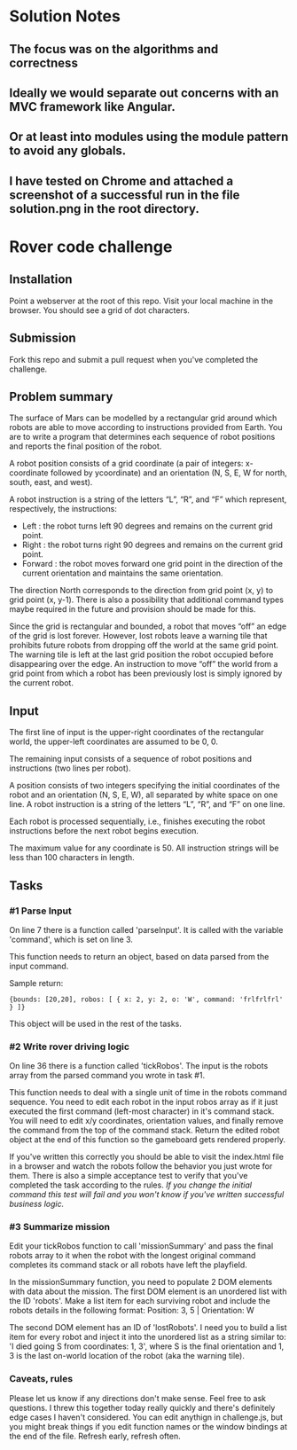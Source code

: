 # Solution Notes

## The focus was on the algorithms and correctness
## Ideally we would separate out concerns with an MVC framework like Angular. 
## Or at least into modules using the module pattern to avoid any globals. 
## I have tested on Chrome and attached a screenshot of a successful run in the file solution.png in the root directory.

# Rover code challenge
## Installation
Point a webserver at the root of this repo. Visit your local machine in the browser. You should see a grid of dot characters.
## Submission
Fork this repo and submit a pull request when you've completed the challenge.
## Problem summary
The surface of Mars can be modelled by a rectangular grid around which robots are able to move according to instructions provided from Earth. You are to write a program that determines each sequence of robot positions and reports the final position of the robot. 

A robot position consists of a grid coordinate (a pair of integers: x-coordinate  followed by ycoordinate) and an orientation (N, S, E, W for north, south, east, and  west). 

A robot instruction is a string of the letters “L”, “R”, and “F” which represent,  respectively, the instructions: 

- Left : the robot turns left 90 degrees and remains on the current grid point. 
- Right : the robot turns right 90 degrees and remains on the current grid point. 
- Forward : the robot moves forward one grid point in the direction of the current orientation and maintains the same orientation. 

The direction North corresponds to the direction from grid point (x, y) to grid point (x, y-1). There is also a possibility that additional command types maybe required in the future and provision should be made for this. 

Since the grid is rectangular and bounded, a robot that moves “off” an edge of the grid is lost forever. However, lost robots leave a warning tile that prohibits future robots from dropping off the world at the same grid point. The warning tile is left at the last grid position the robot occupied before disappearing over the edge. An instruction to  move “off” the world from a grid point from which a robot has been previously lost is simply ignored by the current robot.

## Input 

The first line of input is the upper-right coordinates of the rectangular world, the upper-left coordinates are assumed to be 0, 0. 

The remaining input consists of a sequence of robot positions and instructions (two lines per robot). 

A position consists of two integers specifying the initial coordinates of the robot and an orientation (N, S, E, W), all separated by white space on one line. A robot  instruction is a string of the letters “L”, “R”, and “F” on one line. 

Each robot is processed sequentially, i.e., finishes executing the robot instructions before the next robot begins execution. 

The maximum value for any coordinate is 50. All instruction strings will be less than 100 characters in length.

## Tasks
### #1 Parse Input

On line 7 there is a function called 'parseInput'. It is called with the variable 'command', which is set on line 3.

This function needs to return an object, based on data parsed from the input command.

Sample return:

`{bounds: [20,20],
robos: [
    {
        x: 2,
        y: 2,
        o: 'W',
        command: 'frlfrlfrl'
    }
]}`

This object will be used in the rest of the tasks.

### #2 Write rover driving logic
On line 36 there is a function called 'tickRobos'. The input is the robots array from the parsed command you wrote in task #1.

This function needs to deal with a single unit of time in the robots command sequence. You need to edit each robot in the input robos array as if it just executed the first command (left-most character) in it's command stack. You will need to edit x/y coordinates, orientation values, and finally remove the command from the top of the command stack. Return the edited robot object at the end of this function so the gameboard gets rendered properly.

If you've written this correctly you should be able to visit the index.html file in a browser and watch the robots follow the behavior you just wrote for them. There is also a simple acceptance test to verify that you've completed the task according to the rules. *If you change the initial command this test will fail and you won't know if you've written successful business logic.*

### #3 Summarize mission
Edit your tickRobos function to call 'missionSummary' and pass the final robots array to it when the robot with the longest original command completes its command stack or all robots have left the playfield.

In the missionSummary function, you need to populate 2 DOM elements with data about the mission. The first DOM element is an unordered list with the ID 'robots'. Make a list item for each surviving robot and include the robots details in the following format:
Position: 3, 5 | Orientation: W

The second DOM element has an ID of 'lostRobots'. I need you to build a list item for every robot and inject it into the unordered list as a string similar to: 'I died going S from coordinates: 1, 3', where S is the final orientation and 1, 3 is the last on-world location of the robot (aka the warning tile).

### Caveats, rules

Please let us know if any directions don't make sense. Feel free to ask questions. I threw this together today really quickly and there's definitely edge cases I haven't considered. You can edit anythign in challenge.js, but you might break things if you edit function names or the window bindings at the end of the file. Refresh early, refresh often.
